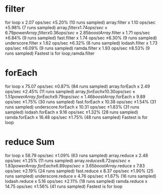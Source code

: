 
# filter
for loop x 2.07 ops/sec ±5.20% (10 runs sampled)
array.filter x 1.10 ops/sec ±5.98% (7 runs sampled)
array.$filter x 1.74 ops/sec ±6.79% (9 runs sampled)
powerArray.filter x 0.36 ops/sec ±2.85% (5 runs sampled)
boostArray.$filter x 1.71 ops/sec ±6.84% (9 runs sampled)
fast.filter x 1.74 ops/sec ±6.30% (9 runs sampled)
underscore.filter x 1.62 ops/sec ±6.32% (8 runs sampled)
lodash.filter x 1.73 ops/sec ±6.09% (9 runs sampled)
ramda.filter x 1.93 ops/sec ±8.53% (9 runs sampled)
Fastest is for loop,ramda.filter

# forEach
for loop x 75.07 ops/sec ±0.87% (84 runs sampled)
array.forEach x 2.49 ops/sec ±2.45% (11 runs sampled)
array.$forEach x 10.30 ops/sec ±1.51% (31 runs sampled)
powerArray.forEach x 9.79 ops/sec ±1.46% (30 runs sampled)
boostArray.$forEach x 9.89 ops/sec ±1.75% (30 runs sampled)
fast.forEach x 10.38 ops/sec ±1.54% (31 runs sampled)
underscore.forEach x 10.31 ops/sec ±1.83% (31 runs sampled)
lodash.forEach x 9.16 ops/sec ±1.32% (28 runs sampled)
ramda.forEach x 16.48 ops/sec ±1.75% (48 runs sampled)
Fastest is for loop

# reduce Sum
for loop x 58.79 ops/sec ±1.09% (63 runs sampled)
array.reduce x 2.48 ops/sec ±1.25% (11 runs sampled)
array.$reduce x 8.72 ops/sec ±1.83% (26 runs sampled)
powerArray.forEach x 6.89 ops/sec ±3.65% (21 runs sampled)
boostArray.$reduce x 7.83 ops/sec ±2.19% (24 runs sampled)
fast.reduce x 8.37 ops/sec ±1.90% (25 runs sampled)
underscore.reduce x 4.76 ops/sec ±1.67% (16 runs sampled)
lodash.reduce x 5.16 ops/sec ±2.11% (18 runs sampled)
ramda.reduce x 14.75 ops/sec ±1.56% (41 runs sampled)
Fastest is for loop
